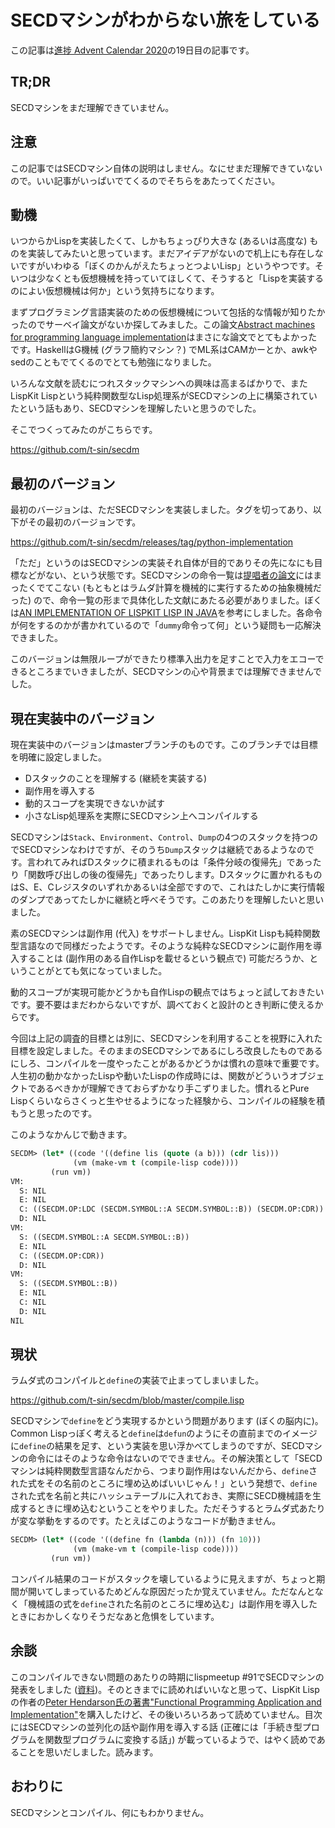 # SECDマシンがわからない旅をしている

この記事は[進捗 Advent Calendar 2020](https://github.com/t-sin/shinchoku-advent-calendar-2020)の19日目の記事です。

## TR;DR

SECDマシンをまだ理解できていません。

## 注意

この記事ではSECDマシン自体の説明はしません。なにせまだ理解できていないので。いい記事がいっぱいでてくるのでそちらをあたってください。

## 動機

いつからかLispを実装したくて、しかもちょっぴり大きな (あるいは高度な) ものを実装してみたいと思っています。まだアイデアがないので机上にも存在しないですがいわゆる「ぼくのかんがえたちょっとつよいLisp」というやつです。そいつは少なくとも仮想機械を持っていてほしくて、そうすると「Lispを実装するのによい仮想機械は何か」という気持ちになります。

まずプログラミング言語実装のための仮想機械について包括的な情報が知りたかったのでサーベイ論文がないか探してみました。この論文[Abstract machines for programming language implementation](https://www.sciencedirect.com/science/article/abs/pii/S0167739X99000886)はまさにな論文でとてもよかったです。HaskellはG機械 (グラフ簡約マシン？) でML系はCAMかーとか、awkやsedのこともでてくるのでとても勉強になりました。

いろんな文献を読むにつれスタックマシンへの興味は高まるばかりで、またLispKit Lispという純粋関数型なLisp処理系がSECDマシンの上に構築されていたという話もあり、SECDマシンを理解したいと思うのでした。

そこでつくってみたのがこちらです。

https://github.com/t-sin/secdm

## 最初のバージョン

最初のバージョンは、ただSECDマシンを実装しました。タグを切ってあり、以下がその最初のバージョンです。

https://github.com/t-sin/secdm/releases/tag/python-implementation

「ただ」というのはSECDマシンの実装それ自体が目的でありその先になにも目標などがない、という状態です。SECDマシンの命令一覧は[提唱者の論文](https://www.cs.cmu.edu/afs/cs/user/crary/www/819-f09/Landin64.pdf)にはまったくでてこない (もともとはラムダ計算を機械的に実行するための抽象機械だった) ので、命令一覧の形まで具体化した文献にあたる必要がありました。ぼくは[AN IMPLEMENTATION OF LISPKIT LISP IN JAVA](https://perun.pmf.uns.ac.rs/radovanovic/publications/2002-prim-lisp.pdf)を参考にしました。各命令が何をするのかが書かれているので「`dummy`命令って何」という疑問も一応解決できました。

このバージョンは無限ループができたり標準入出力を足すことで入力をエコーできるところまでいきましたが、SECDマシンの心や背景までは理解できませんでした。

## 現在実装中のバージョン

現在実装中のバージョンはmasterブランチのものです。このブランチでは目標を明確に設定しました。

- Dスタックのことを理解する (継続を実装する)
- 副作用を導入する
- 動的スコープを実現できないか試す
- 小さなLisp処理系を実際にSECDマシン上へコンパイルする

SECDマシンは`Stack`、`Environment`、`Control`、`Dump`の4つのスタックを持つのでSECDマシンなわけですが、そのうち`Dump`スタックは継続であるようなのです。言われてみればDスタックに積まれるものは「条件分岐の復帰先」であったり「関数呼び出しの後の復帰先」であったりします。Dスタックに置かれるものはS、E、Cレジスタのいずれかあるいは全部ですので、これはたしかに実行情報のダンプであってたしかに継続と呼べそうです。このあたりを理解したいと思いました。

素のSECDマシンは副作用 (代入) をサポートしません。LispKit Lispも純粋関数型言語なので同様だったようです。そのような純粋なSECDマシンに副作用を導入することは (副作用のある自作Lispを載せるという観点で) 可能だろうか、ということがとても気になっていました。

動的スコープが実現可能かどうかも自作Lispの観点ではちょっと試しておきたいです。要不要はまだわからないですが、調べておくと設計のとき判断に使えるからです。

今回は上記の調査的目標とは別に、SECDマシンを利用することを視野に入れた目標を設定しました。そのままのSECDマシンであるにしろ改良したものであるにしろ、コンパイルを一度やったことがあるかどうかは慣れの意味で重要です。人生初の動かなかったLispや動いたLispの作成時には、関数がどういうオブジェクトであるべきかが理解できておらずかなり手こずりました。慣れるとPure Lispくらいならさくっと生やせるようになった経験から、コンパイルの経験を積もうと思ったのです。


このようなかんじで動きます。

```lisp
SECDM> (let* ((code '((define lis (quote (a b))) (cdr lis)))
              (vm (make-vm t (compile-lisp code))))
         (run vm))
VM:
  S: NIL
  E: NIL
  C: ((SECDM.OP:LDC (SECDM.SYMBOL::A SECDM.SYMBOL::B)) (SECDM.OP:CDR))
  D: NIL
VM:
  S: ((SECDM.SYMBOL::A SECDM.SYMBOL::B))
  E: NIL
  C: ((SECDM.OP:CDR))
  D: NIL
VM:
  S: ((SECDM.SYMBOL::B))
  E: NIL
  C: NIL
  D: NIL
NIL
```

## 現状

ラムダ式のコンパイルと`define`の実装で止まってしまいました。

https://github.com/t-sin/secdm/blob/master/compile.lisp

SECDマシンで`define`をどう実現するかという問題があります (ぼくの脳内に)。Common Lispっぽく考えると`define`は`defun`のようにその直前までのイメージに`define`の結果を足す、という実装を思い浮かべてしまうのですが、SECDマシンの命令にはそのような命令はないのでできません。その解決策として「SECDマシンは純粋関数型言語なんだから、つまり副作用はないんだから、`define`された式をその名前のところに埋め込めばいいじゃん！」という発想で、`define`された式を名前と共にハッシュテーブルに入れておき、実際にSECD機械語を生成するときに埋め込むということをやりました。ただそうするとラムダ式あたりが変な挙動をするのです。たとえばこのようなコードが動きません。

```lisp
SECDM> (let* ((code '((define fn (lambda (n))) (fn 10)))
              (vm (make-vm t (compile-lisp code))))
         (run vm))
```

コンパイル結果のコードがスタックを壊しているように見えますが、ちょっと期間が開いてしまっているためどんな原因だったか覚えていません。ただなんとなく「機械語の式を`define`された名前のところに埋め込む」は副作用を導入したときにおかしくなりそうだなあと危惧をしています。

## 余談

このコンパイルできない問題のあたりの時期にlispmeetup #91でSECDマシンの発表をしました ([資料](https://www.slideshare.net/t-sin/secd))。そのときまでに読めればいいなと思って、LispKit Lispの作者の[Peter Hendarson氏の著書"Functional Programming Application and Implementation"](https://www.amazon.co.jp/Functional-Programming-Application-Implementation-Henderson/dp/0133315797)を購入したけど、その後いろいろあって読めていません。目次にはSECDマシンの並列化の話や副作用を導入する話 (正確には「手続き型プログラムを関数型プログラムに変換する話」) が載っているようで、はやく読めであることを思いだしました。読みます。

## おわりに

SECDマシンとコンパイル、何にもわかりません。
